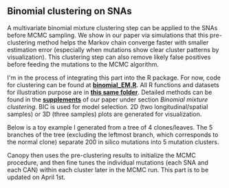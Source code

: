 ## **Binomial clustering on SNAs**
  
  A multivariate binomial mixture clustering step can be applied to the SNAs before MCMC sampling. We show in our paper via simulations that this pre-clustering method helps the Markov chain converge faster with smaller estimation error (especially when mutations show clear cluster patterns by visualization). This clustering step can also remove likely false positives before feeding the mutations to the MCMC algorithm.
  
  I'm in the process of integrating this part into the R package. For now, code for clustering can be found at **[binomial_EM.R](https://github.com/yuchaojiang/Canopy/blob/master/clustering/binomial_EM.R).** All R functions and datasets for illustration purpose are in **[this same folder](https://github.com/yuchaojiang/Canopy/edit/master/clustering)**. Detailed methods can be found in the **[supplements](http://www.pnas.org/content/suppl/2016/08/26/1522203113.DCSupplemental/pnas.1522203113.sapp.pdf)** of our paper under section *Binomial mixture clustering*. BIC is used for model selection. 2D (two longitudinal/spatial samples) or 3D (three samples) plots are generated for visualization.
  
  Below is a toy example I generated from a tree of 4 clones/leaves. The 5 branches of the tree (excluding the leftmost branch, which corresponds to the normal clone) separate 200 in silico mutations into 5 mutation clusters.
  
  
  
  
  
  Canopy then uses the pre-clustering results to initialize the MCMC procedure, and then fine tunes the individual mutations (each SNA and each CAN) within each cluster later in the MCMC run. This part is to be updated on April 1st.
